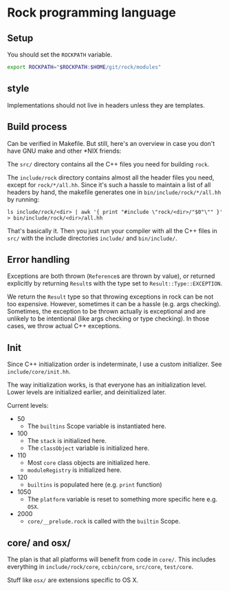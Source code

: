 # Rock programming language

## Setup

You should set the `ROCKPATH` variable.

```sh
export ROCKPATH="$ROCKPATH:$HOME/git/rock/modules"
```

## style

Implementations should not live in headers unless they are templates.

## Build process

Can be verified in Makefile. But still, here's an overview in case you don't have GNU make and other \*NIX friends:

The `src/` directory contains all the C++ files you need for building `rock`.

The `include/rock` directory contains almost all the header files you need, except for `rock/*/all.hh`. Since it's such a hassle to maintain a list of all headers by hand, the makefile generates one in `bin/include/rock/*/all.hh` by running:

    ls include/rock/<dir> | awk '{ print "#include \"rock/<dir>/"$0"\"" }' > bin/include/rock/<dir>/all.hh

That's basically it. Then you just run your compiler with all the C++ files in `src/` with the include directories `include/` and `bin/include/`.

## Error handling

Exceptions are both thrown (`Reference`s are thrown by value), or returned explicitly by returning `Result`s with the type set to `Result::Type::EXCEPTION`.

We return the `Result` type so that throwing exceptions in rock can be not too expensive. However, sometimes it can be a hassle (e.g. args checking). Sometimes, the exception to be thrown actually is exceptional and are unlikely to be intentional (like args checking or type checking). In those cases, we throw actual C++ exceptions.

## Init

Since C++ initialization order is indeterminate, I use a custom initializer. See `include/core/init.hh`.

The way initialization works, is that everyone has an initialization level. Lower levels are initialized earlier, and deinitialized later.

Current levels:

  * 50
    - The `builtins` Scope variable is instantiated here.
  * 100
    - The `stack` is initialized here.
    - The `classObject` variable is initialized here.
  * 110
    - Most `core` class objects are initialized here.
    - `moduleRegistry` is initialized here.
  * 120
    - `builtins` is populated here (e.g. `print` function)
  * 1050
    - The `platform` variable is reset to something more specific here
      e.g. `OSX`.
  * 2000
    - `core/__prelude.rock` is called with the `builtin` Scope.

## core/ and osx/

The plan is that all platforms will benefit from code in `core/`. This includes everything in `include/rock/core`, `ccbin/core`, `src/core`, `test/core`.

Stuff like `osx/` are extensions specific to OS X.
